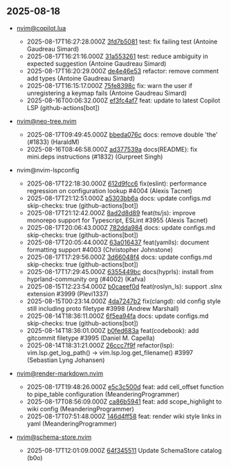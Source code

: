 ## 2025-08-18

* nvim@copilot.lua
  - 2025-08-17T16:27:28.000Z [3fd7b5081](https://github.com/zbirenbaum/copilot.lua/commit/3fd7b50810ae4cccf8b38e4c509b1608f141a9e9) test: fix failing test (Antoine Gaudreau Simard)
  - 2025-08-17T16:21:16.000Z [31a553261](https://github.com/zbirenbaum/copilot.lua/commit/31a5532615aa9fb6a2efde2c53bf3a423a27d9ee) test: reduce ambiguity in expected suggestion (Antoine Gaudreau Simard)
  - 2025-08-17T16:20:29.000Z [de4e46e53](https://github.com/zbirenbaum/copilot.lua/commit/de4e46e537ef1fcaac4a30102ecbc5f1d6a2194c) refactor: remove comment add types (Antoine Gaudreau Simard)
  - 2025-08-17T16:15:17.000Z [75fe8398c](https://github.com/zbirenbaum/copilot.lua/commit/75fe8398cfd6f02e6c3b352883f5feabfaf7b3c6) fix: warn the user if unregistering a keymap fails (Antoine Gaudreau Simard)
  - 2025-08-16T00:06:32.000Z [ef3fc4af7](https://github.com/zbirenbaum/copilot.lua/commit/ef3fc4af72942bf43749cea6fe6598e4da63d415) feat: update to latest Copilot LSP (github-actions[bot])

* nvim@neo-tree.nvim
  - 2025-08-17T09:49:45.000Z [bbeda076c](https://github.com/nvim-neo-tree/neo-tree.nvim/commit/bbeda076c8a2e7d16614287cd70239f577e5bf55) docs: remove double 'the' (#1833) (HaraldM)
  - 2025-08-16T08:46:58.000Z [ad377539a](https://github.com/nvim-neo-tree/neo-tree.nvim/commit/ad377539a9fb5bca7293ba2971ac0a11f957bf6b) docs(README): fix mini.deps instructions (#1832) (Gurpreet Singh)

* nvim@nvim-lspconfig
  - 2025-08-17T22:18:30.000Z [612d9fcc6](https://github.com/neovim/nvim-lspconfig/commit/612d9fcc652725ce2e3a8043daad6cfc6865c4a7) fix(eslint): performance regression on configuration lookup #4004 (Alexis Tacnet)
  - 2025-08-17T21:12:51.000Z [a5303bb6a](https://github.com/neovim/nvim-lspconfig/commit/a5303bb6ae96c03efaea096fbdab6b80694cc9ec) docs: update configs.md skip-checks: true (github-actions[bot])
  - 2025-08-17T21:12:42.000Z [8ad2d8d89](https://github.com/neovim/nvim-lspconfig/commit/8ad2d8d8991d868ff8e7c21a7db624f32b882531) feat(ts/js): improve monorepo support for Typescript, ESLint #3955 (Alexis Tacnet)
  - 2025-08-17T20:06:43.000Z [782dda984](https://github.com/neovim/nvim-lspconfig/commit/782dda984da54e465dcc142544133606139d0306) docs: update configs.md skip-checks: true (github-actions[bot])
  - 2025-08-17T20:05:44.000Z [63a016437](https://github.com/neovim/nvim-lspconfig/commit/63a016437e44283e4aa54802be3002d06f724253) feat(yamlls): document formatting support #4003 (Christopher Johnstone)
  - 2025-08-17T17:29:56.000Z [3d66048f4](https://github.com/neovim/nvim-lspconfig/commit/3d66048f40ace2d8b8f0789f4346d4fc0a6de15f) docs: update configs.md skip-checks: true (github-actions[bot])
  - 2025-08-17T17:29:45.000Z [6355449bc](https://github.com/neovim/nvim-lspconfig/commit/6355449bc3ceebb3a66be039e7f58786fc0b1aaf) docs(hyprls): install from hyprland-community org (#4002) (Kafva)
  - 2025-08-15T12:23:54.000Z [b0caeef0d](https://github.com/neovim/nvim-lspconfig/commit/b0caeef0d835fbe19df6ad71dbc4345eaaea649c) feat(roslyn_ls): support .slnx extension #3999 (Plevi1337)
  - 2025-08-15T00:23:14.000Z [4da7247b2](https://github.com/neovim/nvim-lspconfig/commit/4da7247b2b348b4f6cade30a7a7fcb299879d275) fix(clangd): old config style still including proto filetype #3998 (Andrew Marshall)
  - 2025-08-14T18:36:11.000Z [6f5ea94fa](https://github.com/neovim/nvim-lspconfig/commit/6f5ea94fa12bada33dcb26161170e59d679b719f) docs: update configs.md skip-checks: true (github-actions[bot])
  - 2025-08-14T18:36:01.000Z [b0fed683a](https://github.com/neovim/nvim-lspconfig/commit/b0fed683a1fc342143b5cfe6c6439bb5006a3683) feat(codebook): add gitcommit filetype #3995 (Daniel M. Capella)
  - 2025-08-14T18:31:21.000Z [26ccc7f9f](https://github.com/neovim/nvim-lspconfig/commit/26ccc7f9f782b9f1723ae10d5c3e2ac9c2c6c9aa) refactor(lsp): vim.lsp.get_log_path() -> vim.lsp.log.get_filename() #3997 (Sebastian Lyng Johansen)

* nvim@render-markdown.nvim
  - 2025-08-17T19:48:26.000Z [e5c3c500d](https://github.com/MeanderingProgrammer/render-markdown.nvim/commit/e5c3c500d66e9aaf04c116cdfdb0b040d56a1521) feat: add cell_offset function to pipe_table configuration (MeanderingProgrammer)
  - 2025-08-17T08:56:09.000Z [ca86b5941](https://github.com/MeanderingProgrammer/render-markdown.nvim/commit/ca86b5941a56b04ac140837ee7a366cf3fa5cd88) feat: add scope_highlight to wiki config (MeanderingProgrammer)
  - 2025-08-17T07:51:48.000Z [146d4ff58](https://github.com/MeanderingProgrammer/render-markdown.nvim/commit/146d4ff582017f1a1a16ada841aa08175a87aaea) feat: render wiki style links in yaml (MeanderingProgrammer)

* nvim@schema-store.nvim
  - 2025-08-17T12:01:09.000Z [64f345511](https://github.com/b0o/SchemaStore.nvim/commit/64f345511dc43c78170b942ca56bfbaed160cb78) Update SchemaStore catalog (b0o)